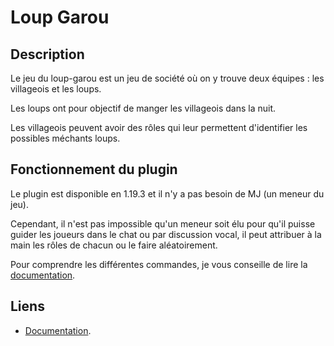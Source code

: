 # Loup Garou

## Description

Le jeu du loup-garou est un jeu de société où on y trouve deux équipes : les villageois et les loups.

Les loups ont pour objectif de manger les villageois dans la nuit.

Les villageois peuvent avoir des rôles qui leur permettent d'identifier les possibles méchants loups.

## Fonctionnement du plugin

Le plugin est disponible en 1.19.3 et il n'y a pas besoin de MJ (un meneur du jeu).

Cependant, il n'est pas impossible qu'un meneur soit élu pour qu'il puisse guider 
les joueurs dans le chat ou par discussion vocal, 
il peut attribuer à la main les rôles de chacun ou le faire aléatoirement.

Pour comprendre les différentes commandes, je vous conseille de lire la [documentation](doc/main.md).

## Liens

- [Documentation](doc/main.md).